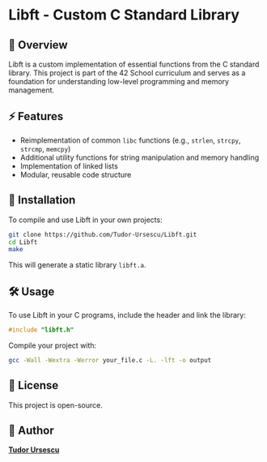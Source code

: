 # Libft - Custom C Standard Library

## 📌 Overview
Libft is a custom implementation of essential functions from the C standard library. This project is part of the 42 School curriculum and serves as a foundation for understanding low-level programming and memory management.

## ⚡ Features
- Reimplementation of common `libc` functions (e.g., `strlen`, `strcpy`, `strcmp`, `memcpy`)
- Additional utility functions for string manipulation and memory handling
- Implementation of linked lists
- Modular, reusable code structure

## 🚀 Installation
To compile and use Libft in your own projects:
```sh
git clone https://github.com/Tudor-Ursescu/Libft.git
cd Libft
make
```
This will generate a static library `libft.a`.

## 🛠️ Usage
To use Libft in your C programs, include the header and link the library:
```c
#include "libft.h"
```
Compile your project with:
```sh
gcc -Wall -Wextra -Werror your_file.c -L. -lft -o output
```
## 📜 License
This project is open-source.

## 👤 Author
[**Tudor Ursescu**](https://github.com/Tudor-Ursescu)